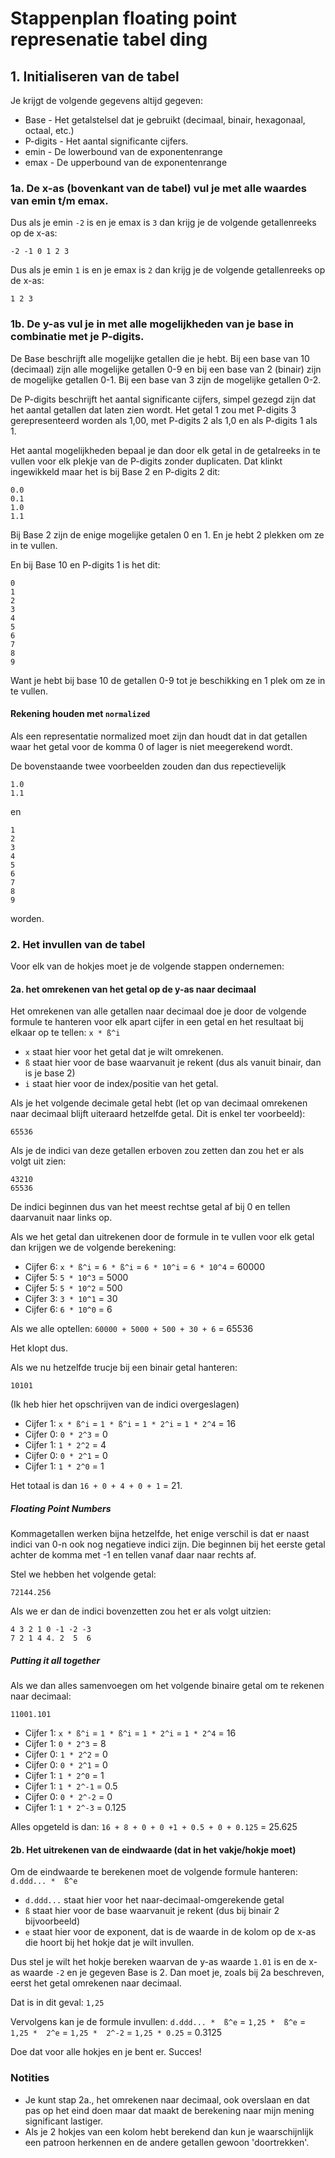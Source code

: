 # Stappenplan floating point represenatie tabel ding

## 1. Initialiseren van de tabel

Je krijgt de volgende gegevens altijd gegeven:
* Base - Het getalstelsel dat je gebruikt (decimaal, binair, hexagonaal, octaal, etc.)
* P-digits - Het aantal significante cijfers.
* emin - De lowerbound van de exponentenrange
* emax - De upperbound van de exponentenrange

### 1a. De x-as (bovenkant van de tabel) vul je met alle waardes van emin t/m emax.
Dus als je emin `-2` is en je emax is `3` dan krijg je de volgende getallenreeks op de x-as: 
```
-2 -1 0 1 2 3
```

Dus als je emin `1` is en je emax is `2` dan krijg je de volgende getallenreeks op de x-as:
```
1 2 3
```

### 1b. De y-as vul je in met alle mogelijkheden van je base in combinatie met je P-digits.

De Base beschrijft alle mogelijke getallen die je hebt. Bij een base van 10 (decimaal) zijn alle mogelijke getallen 0-9 en bij een base van 2 (binair) zijn de mogelijke getallen 0-1. Bij een base van 3 zijn de mogelijke getallen 0-2.

De P-digits beschrijft het aantal significante cijfers, simpel gezegd zijn dat het aantal getallen dat laten zien wordt. Het getal 1 zou met P-digits 3 gerepresenteerd worden als 1,00, met P-digits 2 als 1,0 en als P-digits 1 als 1.

Het aantal mogelijkheden bepaal je dan door elk getal in de getalreeks in te vullen voor elk plekje van de P-digits zonder duplicaten. Dat klinkt ingewikkeld maar het is bij Base 2 en P-digits 2 dit:
```
0.0
0.1
1.0
1.1
```
Bij Base 2 zijn de enige mogelijke getalen 0 en 1. En je hebt 2 plekken om ze in te vullen.

En bij Base 10 en P-digits 1 is het dit:
```
0
1
2
3
4
5
6
7
8
9
```

Want je hebt bij base 10 de getallen 0-9 tot je beschikking en 1 plek om ze in te vullen.

#### Rekening houden met `normalized`
Als een representatie normalized moet zijn dan houdt dat in dat getallen waar het getal voor de komma 0 of lager is niet meegerekend wordt.

De bovenstaande twee voorbeelden zouden dan dus repectievelijk 
```
1.0
1.1
```
en 
```
1
2
3
4
5
6
7
8
9
```
worden.

### 2. Het invullen van de tabel
Voor elk van de hokjes moet je de volgende stappen ondernemen:

#### 2a. het omrekenen van het getal op de y-as naar decimaal
Het omrekenen van alle getallen naar decimaal doe je door de volgende formule te hanteren voor elk apart cijfer in een getal en het resultaat bij elkaar op te tellen:
```x * ß^i```

* `x` staat hier voor het getal dat je wilt omrekenen.
* `ß` staat hier voor de base waarvanuit je rekent (dus als vanuit binair, dan is je base 2)
* `i` staat hier voor de index/positie van het getal.

Als je het volgende decimale getal hebt (let op van decimaal omrekenen naar decimaal blijft uiteraard hetzelfde getal. Dit is enkel ter voorbeeld):
```
65536
```
Als je de indici van deze getallen erboven zou zetten dan zou het er als volgt uit zien:
```
43210
65536
```
De indici beginnen dus van het meest rechtse getal af bij 0 en tellen daarvanuit naar links op.

Als we het getal dan uitrekenen door de formule in te vullen voor elk getal dan krijgen we de volgende berekening:
* Cijfer 6: `x * ß^i` = `6 * ß^i` = `6 * 10^i` = `6 * 10^4` = 60000
* Cijfer 5: `5 * 10^3` = 5000
* Cijfer 5: `5 * 10^2` = 500
* Cijfer 3: `3 * 10^1` = 30
* Cijfer 6: `6 * 10^0` = 6

Als we alle optellen: `60000 + 5000 + 500 + 30 + 6` = 65536

Het klopt dus.

Als we nu hetzelfde trucje bij een binair getal hanteren:
```
10101
```

(Ik heb hier het opschrijven van de indici overgeslagen)
* Cijfer 1: `x * ß^i` = `1 * ß^i` = `1 * 2^i` = `1 * 2^4` = 16
* Cijfer 0: `0 * 2^3` = 0
* Cijfer 1: `1 * 2^2` = 4
* Cijfer 0: `0 * 2^1` = 0
* Cijfer 1: `1 * 2^0` = 1

Het totaal is dan `16 + 0 + 4 + 0 + 1` = 21.

##### Floating Point Numbers
Kommagetallen werken bijna hetzelfde, het enige verschil is dat er naast indici van 0-n ook nog negatieve indici zijn. Die beginnen bij het eerste getal achter de komma met -1 en tellen vanaf daar naar rechts af.

Stel we hebben het volgende getal:
```
72144.256
```

Als we er dan de indici bovenzetten zou het er als volgt uitzien:
```
4 3 2 1 0 -1 -2 -3
7 2 1 4 4. 2  5  6
```

##### Putting it all together
Als we dan alles samenvoegen om het volgende binaire getal om te rekenen naar decimaal:
```
11001.101
```
* Cijfer 1: `x * ß^i` = `1 * ß^i` = `1 * 2^i` = `1 * 2^4` = 16
* Cijfer 1: `0 * 2^3` = 8
* Cijfer 0: `1 * 2^2` = 0
* Cijfer 0: `0 * 2^1` = 0
* Cijfer 1: `1 * 2^0` = 1
* Cijfer 1: `1 * 2^-1` = 0.5
* Cijfer 0: `0 * 2^-2` = 0
* Cijfer 1: `1 * 2^-3` = 0.125

Alles opgeteld is dan: `16 + 8 + 0 + 0 +1 + 0.5 + 0 + 0.125` = 25.625

#### 2b. Het uitrekenen van de eindwaarde (dat in het vakje/hokje moet)
Om de eindwaarde te berekenen moet de volgende formule hanteren:
```d.ddd... *  ß^e```

* `d.ddd...` staat hier voor het naar-decimaal-omgerekende getal
* `ß` staat hier voor de base waarvanuit je rekent (dus bij binair 2 bijvoorbeeld)
* `e` staat hier voor de exponent, dat is de waarde in de kolom op de x-as die hoort bij het hokje dat je wilt invullen.

Dus stel je wilt het hokje bereken waarvan de y-as waarde `1.01` is en de x-as waarde `-2` en je gegeven Base is 2.
Dan moet je, zoals bij 2a beschreven, eerst het getal omrekenen naar decimaal.

Dat is in dit geval: `1,25`

Vervolgens kan je de formule invullen:
`d.ddd... *  ß^e` = `1,25 *  ß^e` = `1,25 *  2^e` = `1,25 *  2^-2` = `1,25 * 0.25` = 0.3125

Doe dat voor alle hokjes en je bent er.
Succes!

### Notities
* Je kunt stap 2a., het omrekenen naar decimaal, ook overslaan en dat pas op het eind doen maar dat maakt de berekening naar mijn mening significant lastiger.
* Als je 2 hokjes van een kolom hebt berekend dan kun je waarschijnlijk een patroon herkennen en de andere getallen gewoon 'doortrekken'.


